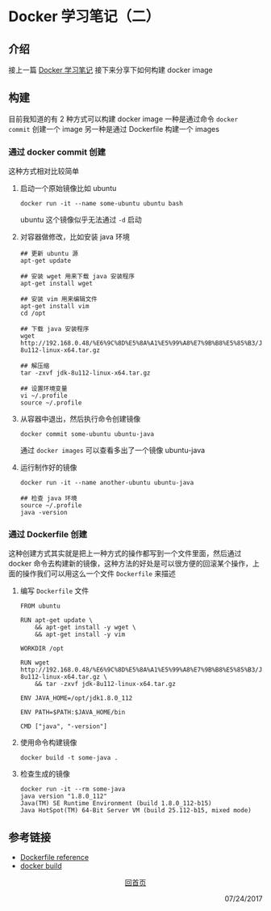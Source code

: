 # Docker 学习笔记（二）

## 介绍

接上一篇 [Docker 学习笔记](post/2017/06/docker-1.md) 接下来分享下如何构建 docker image

## 构建

目前我知道的有 2 种方式可以构建 docker image 一种是通过命令 `docker commit` 创建一个 image 另一种是通过 Dockerfile 构建一个 images

### 通过 docker commit 创建

这种方式相对比较简单

1. 启动一个原始镜像比如 ubuntu 

    ```
    docker run -it --name some-ubuntu ubuntu bash
    ```
    ubuntu 这个镜像似乎无法通过 `-d` 启动
2. 对容器做修改，比如安装 java 环境

    ```
    ## 更新 ubuntu 源
    apt-get update
    
    ## 安装 wget 用来下载 java 安装程序
    apt-get install wget
    
    ## 安装 vim 用来编辑文件
    apt-get install vim
    cd /opt
    
    ## 下载 java 安装程序
    wget http://192.168.0.48/%E6%9C%8D%E5%8A%A1%E5%99%A8%E7%9B%B8%E5%85%B3/Java/jdk-8u112-linux-x64.tar.gz
    
    ## 解压缩
    tar -zxvf jdk-8u112-linux-x64.tar.gz
    
    ## 设置环境变量
    vi ~/.profile
    source ~/.profile
    ```
    
1. 从容器中退出，然后执行命令创建镜像

    ```
    docker commit some-ubuntu ubuntu-java
    ```
    通过 ```docker images``` 可以查看多出了一个镜像 ubuntu-java
    
1. 运行制作好的镜像
    
    ```
    docker run -it --name another-ubuntu ubuntu-java
    
    ## 检查 java 环境
    source ~/.profile
    java -version
    ```
    

### 通过 Dockerfile 创建

这种创建方式其实就是把上一种方式的操作都写到一个文件里面，然后通过 docker 命令去构建新的镜像，这种方法的好处是可以很方便的回滚某个操作，上面的操作我们可以用这么一个文件 ```Dockerfile``` 来描述

1. 编写 ```Dockerfile``` 文件

    ```
    FROM ubuntu

    RUN apt-get update \
        && apt-get install -y wget \
        && apt-get install -y vim

    WORKDIR /opt

    RUN wget http://192.168.0.48/%E6%9C%8D%E5%8A%A1%E5%99%A8%E7%9B%B8%E5%85%B3/Java/jdk-8u112-linux-x64.tar.gz \
        && tar -zxvf jdk-8u112-linux-x64.tar.gz

    ENV JAVA_HOME=/opt/jdk1.8.0_112

    ENV PATH=$PATH:$JAVA_HOME/bin

    CMD ["java", "-version"]
    ```

1. 使用命令构建镜像

    ```
    docker build -t some-java .
    ```

1. 检查生成的镜像

    ```
    docker run -it --rm some-java
    java version "1.8.0_112"
    Java(TM) SE Runtime Environment (build 1.8.0_112-b15)
    Java HotSpot(TM) 64-Bit Server VM (build 25.112-b15, mixed mode)
    ```

## 参考链接

+ [Dockerfile reference](https://docs.docker.com/engine/reference/builder/)
+ [docker build](https://docs.docker.com/engine/reference/commandline/build/)


<p style="text-align: center"><a href="/">回首页</a></p>
 
<p align="right">07/24/2017</p>